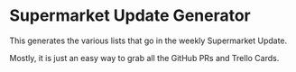 # Supermarket Update Generator

This generates the various lists that go in the weekly Supermarket Update.

Mostly, it is just an easy way to grab all the GitHub PRs and Trello Cards.
